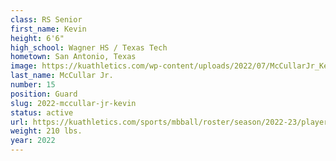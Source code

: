 ```yaml
---
class: RS Senior
first_name: Kevin
height: 6'6"
high_school: Wagner HS / Texas Tech
hometown: San Antonio, Texas
image: https://kuathletics.com/wp-content/uploads/2022/07/McCullarJr_Kevin_2022_6045-600x500.jpg
last_name: McCullar Jr.
number: 15
position: Guard
slug: 2022-mccullar-jr-kevin
status: active
url: https://kuathletics.com/sports/mbball/roster/season/2022-23/player/kevin-mccullar/
weight: 210 lbs.
year: 2022
---
```

